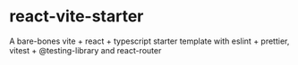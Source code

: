 # react-vite-starter
A bare-bones vite + react + typescript starter template with eslint + prettier, vitest + @testing-library and react-router
